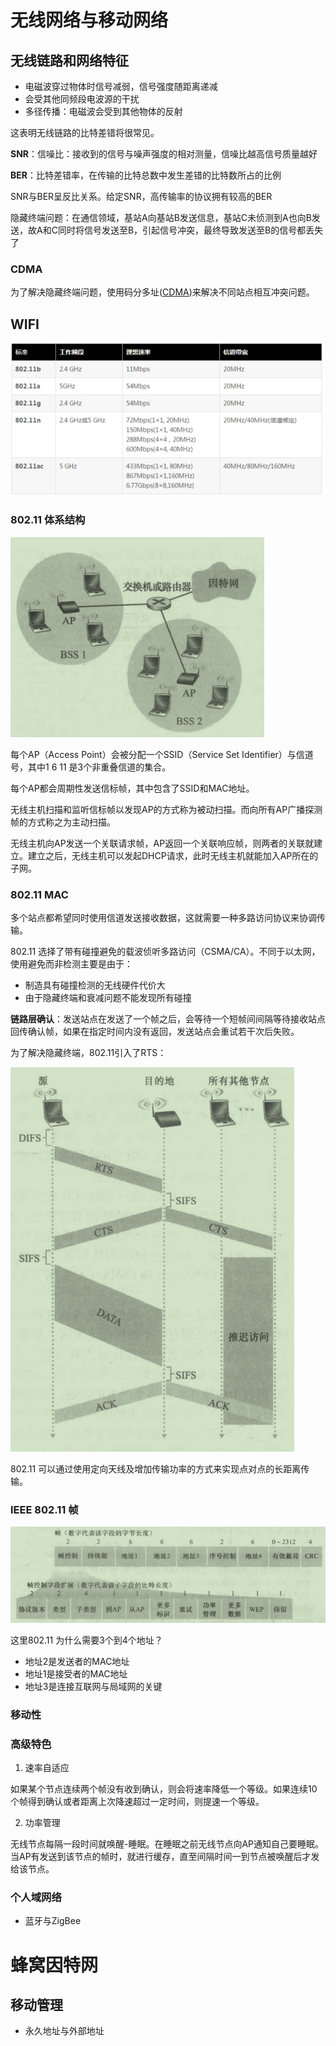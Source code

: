 # 无线网络与移动网络

## 无线链路和网络特征

- 电磁波穿过物体时信号减弱，信号强度随距离递减
- 会受其他同频段电波源的干扰
- 多径传播：电磁波会受到其他物体的反射

这表明无线链路的比特差错将很常见。

**SNR**：信噪比：接收到的信号与噪声强度的相对测量，信噪比越高信号质量越好

**BER**：比特差错率，在传输的比特总数中发生差错的比特数所占的比例

SNR与BER呈反比关系。给定SNR，高传输率的协议拥有较高的BER

隐藏终端问题：在通信领域，基站A向基站B发送信息，基站C未侦测到A也向B发送，故A和C同时将信号发送至B，引起信号冲突，最终导致发送至B的信号都丢失了

### CDMA

为了解决隐藏终端问题，使用码分多址([CDMA](/计算机网络/链路层.md#信道划分协议))来解决不同站点相互冲突问题。

## WIFI

![2021125152749](/assets/2021125152749.png)

### 802.11 体系结构

![屏幕截图 2021-01-25 163203](/assets/屏幕截图%202021-01-25%20163203.png)

每个AP（Access Point）会被分配一个SSID（Service Set Identifier）与信道号，其中1 6 11 是3个非重叠信道的集合。

每个AP都会周期性发送信标帧，其中包含了SSID和MAC地址。

无线主机扫描和监听信标帧以发现AP的方式称为被动扫描。而向所有AP广播探测帧的方式称之为主动扫描。

无线主机向AP发送一个关联请求帧，AP返回一个关联响应帧，则两者的关联就建立。建立之后，无线主机可以发起DHCP请求，此时无线主机就能加入AP所在的子网。

### 802.11 MAC

多个站点都希望同时使用信道发送接收数据，这就需要一种多路访问协议来协调传输。

802.11 选择了带有碰撞避免的载波侦听多路访问（CSMA/CA）。不同于以太网，使用避免而非检测主要是由于：

- 制造具有碰撞检测的无线硬件代价大
- 由于隐藏终端和衰减问题不能发现所有碰撞

**链路层确认**：发送站点在发送了一个帧之后，会等待一个短帧间间隔等待接收站点回传确认帧，如果在指定时间内没有返回，发送站点会重试若干次后失败。

为了解决隐藏终端，802.11引入了RTS：

![屏幕截图 2021-01-25 170014](/assets/屏幕截图%202021-01-25%20170014.png)

802.11 可以通过使用定向天线及增加传输功率的方式来实现点对点的长距离传输。

### IEEE 802.11 帧

![屏幕截图 2021-01-25 170712](/assets/屏幕截图%202021-01-25%20170712.png)

这里802.11 为什么需要3个到4个地址？

- 地址2是发送者的MAC地址
- 地址1是接受者的MAC地址
- 地址3是连接互联网与局域网的关键

### 移动性

### 高级特色

1. 速率自适应

如果某个节点连续两个帧没有收到确认，则会将速率降低一个等级。如果连续10个帧得到确认或者距离上次降速超过一定时间，则提速一个等级。

2. 功率管理

无线节点每隔一段时间就唤醒-睡眠。在睡眠之前无线节点向AP通知自己要睡眠。当AP有发送到该节点的帧时，就进行缓存，直至间隔时间一到节点被唤醒后才发给该节点。

### 个人域网络

- 蓝牙与ZigBee

# 蜂窝因特网

## 移动管理

- 永久地址与外部地址